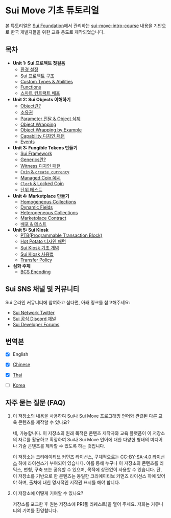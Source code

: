 # Sui Move 기초 튜토리얼

본 튜토리얼은 [Sui Foundation](https://suifoundation.org/)에서 관리하는 [sui-move-intro-course](https://github.com/sui-foundation/sui-move-intro-course) 내용을 기반으로 한국 개발자들을 위한 교육 용도로 제작되었습니다.  

## 목차

- **Unit 1: Sui 프로젝트 첫걸음**
    - [환경 설정](./unit-one/lessons/1_set_up_environment.md)
    - [Sui 프로젝트 구조](./unit-one/lessons/2_sui_project_structure.md)
    - [Custom Types & Abilities](./unit-one/lessons/3_custom_types_and_abilities.md)
    - [Functions](./unit-one/lessons/4_functions.md)
    - [스마트 컨트랙트 배포](./unit-one/lessons/5_contract_deployment.md)
- **Unit 2: Sui Objects 이해하기**
    - [Object란?](./unit-two/lessons/1_working_with_sui_objects.md)
    - [소유권](./unit-two/lessons/2_ownership.md)
    - [Parameter 전달 & Object 삭제](./unit-two/lessons/3_parameter_passing_and_object_deletion.md)
    - [Object Wrapping](./unit-two/lessons/4_object_wrapping.md)
    - [Object Wrapping by Example](./unit-two/lessons/5_object_wrapping_example.md)
    - [Capability 디자인 패턴](./unit-two/lessons/6_capability_design_pattern.md)
    - [Events](./unit-two/lessons/7_events.md)
- **Unit 3: Fungible Tokens 만들기**
    - [Sui Framework](./unit-three/lessons/1_sui_framework.md)
    - [Generics란?](./unit-three/lessons/2_intro_to_generics.md)
    - [Witness 디자인 패턴](./unit-three/lessons/3_witness_design_pattern.md)
    - [`Coin` & `create_currency`](./unit-three/lessons/4_the_coin_resource_and_create_currency.md)
    - [Managed Coin 예시](./unit-three/lessons/5_managed_coin.md)
    - [`Clock` & Locked Coin](./unit-three/lessons/6_clock_and_locked_coin.md)
    - [단위 테스트](./unit-three/lessons/7_unit_testing.md)    
- **Unit 4: Marketplace 만들기**
    - [Homogeneous Collections](./unit-four/lessons/1_homogeneous_collections.md)
    - [Dynamic Fields](./unit-four/lessons/2_dynamic_fields.md)
    - [Heterogeneous Collections](./unit-four/lessons/3_heterogeneous_collections.md)
    - [Marketplace Contract](./unit-four/lessons/4_marketplace_contract.md)
    - [배포 & 테스트](./unit-four/lessons/5_deployment_and_testing.md)
- **Unit 5: Sui Kiosk**
    - [PTB(Programmable Transaction Block)](./unit-five/lessons/1_programmable_transaction_block.md)
    - [Hot Potato 디자인 패턴](./unit-five/lessons/2_hot_potato_pattern.md)
    - [Sui Kiosk 기초 개념](./unit-five/lessons/3_kiosk_basics.md)
    - [Sui Kiosk 사용법](./unit-five/lessons/4_kiosk_basic_usage.md)
    - [Transfer Policy](./unit-five/lessons/5_transfer_policy.md)
- **심화 주제**
    - [BCS Encoding](./advanced-topics/BCS_encoding/lessons/BCS_encoding.md)

## Sui SNS 채널 및 커뮤니티

Sui 온라인 커뮤니티에 참여하고 싶다면, 아래 링크를 참고해주세요:

- [Sui Network Twitter](https://twitter.com/SuiNetwork) 
- [Sui 공식 Discord 채널](https://discord.gg/sui)
- [Sui Developer Forums](https://forums.sui.io/)

## 번역본

- [x] English
- [x] [Chinese](https://github.com/RandyPen/sui-move-intro-course-zh)
- [x] [Thai](https://github.com/Contribution-DAO/sui-move-intro-course-thai)
- [ ] [Korea](https://github.com/styu12/sui-move-intro-course-kr)


## 자주 묻는 질문 (FAQ)

1. 이 저장소의 내용을 사용하여 Sui나 Sui Move 프로그래밍 언어와 관련된 다른 교육 콘텐츠를 제작할 수 있나요?

    네, 가능합니다. 이 저장소의 원래 목적은 콘텐츠 제작자와 교육 플랫폼이 이 저장소의 자료를 활용하고 확장하여 Sui나 Sui Move 언어에 대한 다양한 형태의 미디어나 기술 콘텐츠를 제작할 수 있도록 하는 것입니다.

    이 저장소는 크리에이티브 커먼즈 라이선스, 구체적으로는 [CC-BY-SA-4.0 라이선스](https://github.com/sui-foundation/sui-move-intro-course/blob/main/LICENSE) 하에 라이선스가 부여되어 있습니다. 이를 통해 누구나 이 저장소의 콘텐츠를 리믹스, 변형, 구축 또는 공유할 수 있으며, 목적에 상관없이 사용할 수 있습니다. 단, 이 저장소를 기반으로 한 콘텐츠는 동일한 크리에이티브 커먼즈 라이선스 하에 있어야 하며, 출처에 대한 명시적인 저작권 표시를 해야 합니다.

2. 이 저장소에 어떻게 기여할 수 있나요?

    저장소를 포크한 후 원본 저장소에 PR(풀 리퀘스트)을 열어 주세요. 저희는 커뮤니티의 기여를 환영합니다.
